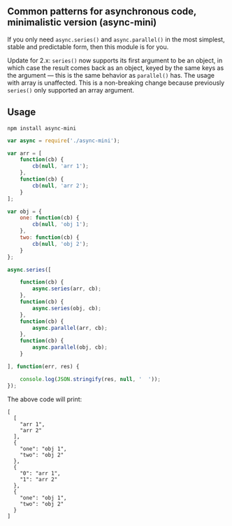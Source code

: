 ## Common patterns for asynchronous code, minimalistic version (async-mini)

If you only need `async.series()` and `async.parallel()` in the most simplest, stable and predictable form, then this module is for you.

Update for 2.x: `series()` now supports its first argument to be an object, in which case the result comes back as an object, keyed by the same keys as the argument — this is the same behavior as `parallel()` has. The usage with array is unaffected. This is a non-breaking change because previously `series()` only supported an array argument.

## Usage

	npm install async-mini

```js
var async = require('./async-mini');

var arr = [
    function(cb) {
        cb(null, 'arr 1');
    },
    function(cb) {
        cb(null, 'arr 2');
    }
];

var obj = {
    one: function(cb) {
        cb(null, 'obj 1');
    },
    two: function(cb) {
        cb(null, 'obj 2');
    }
};

async.series([

    function(cb) {
        async.series(arr, cb);
    },
    function(cb) {
        async.series(obj, cb);
    },
    function(cb) {
        async.parallel(arr, cb);
    },
    function(cb) {
        async.parallel(obj, cb);
    }

], function(err, res) {

    console.log(JSON.stringify(res, null, '  '));
});
```

The above code will print:

	[
	  [
	    "arr 1",
	    "arr 2"
	  ],
	  {
	    "one": "obj 1",
	    "two": "obj 2"
	  },
	  {
	    "0": "arr 1",
	    "1": "arr 2"
	  },
	  {
	    "one": "obj 1",
	    "two": "obj 2"
	  }
	]
